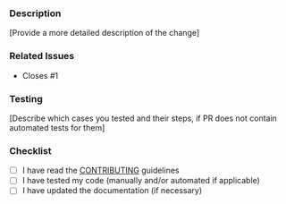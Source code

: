 ### Description

[Provide a more detailed description of the change]

### Related Issues

- Closes #1

### Testing

[Describe which cases you tested and their steps, if PR does not contain automated tests for them]

### Checklist

- [ ] I have read the [CONTRIBUTING](CONTRIBUTING.md) guidelines
- [ ] I have tested my code (manually and/or automated if applicable)
- [ ] I have updated the documentation (if necessary)
